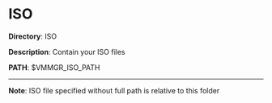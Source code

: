 # ISO

**Directory**: ISO

**Description**: Contain your ISO files

**PATH**: $VMMGR_ISO_PATH

***

**Note**: ISO file specified without full path is relative to this folder
